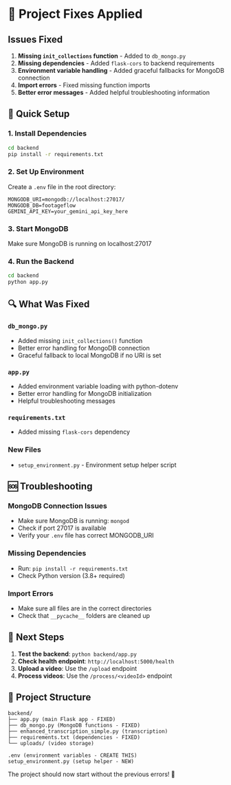 # 🔧 Project Fixes Applied

## Issues Fixed

1. **Missing `init_collections` function** - Added to `db_mongo.py`
2. **Missing dependencies** - Added `flask-cors` to backend requirements
3. **Environment variable handling** - Added graceful fallbacks for MongoDB connection
4. **Import errors** - Fixed missing function imports
5. **Better error messages** - Added helpful troubleshooting information

## 🚀 Quick Setup

### 1. Install Dependencies
```bash
cd backend
pip install -r requirements.txt
```

### 2. Set Up Environment
Create a `.env` file in the root directory:
```env
MONGODB_URI=mongodb://localhost:27017/
MONGODB_DB=footageflow
GEMINI_API_KEY=your_gemini_api_key_here
```

### 3. Start MongoDB
Make sure MongoDB is running on localhost:27017

### 4. Run the Backend
```bash
cd backend
python app.py
```

## 🔍 What Was Fixed

### `db_mongo.py`
- Added missing `init_collections()` function
- Better error handling for MongoDB connection
- Graceful fallback to local MongoDB if no URI is set

### `app.py`
- Added environment variable loading with python-dotenv
- Better error handling for MongoDB initialization
- Helpful troubleshooting messages

### `requirements.txt`
- Added missing `flask-cors` dependency

### New Files
- `setup_environment.py` - Environment setup helper script

## 🆘 Troubleshooting

### MongoDB Connection Issues
- Make sure MongoDB is running: `mongod`
- Check if port 27017 is available
- Verify your `.env` file has correct MONGODB_URI

### Missing Dependencies
- Run: `pip install -r requirements.txt`
- Check Python version (3.8+ required)

### Import Errors
- Make sure all files are in the correct directories
- Check that `__pycache__` folders are cleaned up

## 🎯 Next Steps

1. **Test the backend**: `python backend/app.py`
2. **Check health endpoint**: `http://localhost:5000/health`
3. **Upload a video**: Use the `/upload` endpoint
4. **Process videos**: Use the `/process/<videoId>` endpoint

## 📁 Project Structure
```
backend/
├── app.py (main Flask app - FIXED)
├── db_mongo.py (MongoDB functions - FIXED)
├── enhanced_transcription_simple.py (transcription)
├── requirements.txt (dependencies - FIXED)
└── uploads/ (video storage)

.env (environment variables - CREATE THIS)
setup_environment.py (setup helper - NEW)
```

The project should now start without the previous errors! 🎉

